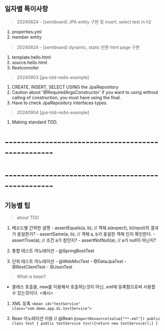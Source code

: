 ## 일자별 특이사항
> 20240824 - [semiboard] JPA entity 구현 및 insert, select test in h2
  1. properties.yml
  2. member entity
  
> 20240824 - [semiboard] dynamic, static 반환 html page 구현
  1. template.hello.html
  2. source.hello.html
  3. Restconroller

> 20240903 [jpa-tdd-redis-example]
  1. CREATE, INSERT, SELECT USING the JpaRepository
  2. Caution about '@RequiredArgsConstructor' if you want to using without calling of construction, you must have using the final.
  3. Have to check JpaRepository interfaces types.

> 20240904 [jpa-tdd-redis-example]
  1. Making standard TDD.

# --------------------------------------------------
# --------------------------------------------------

## 기능별 팁

> about TDD
  1. 메소드별 간략한 설명
    - assertEquals(a, b); // 객체 a(expect), b(input)의 결과가 동일한가?
    - assertSame(a, b); // 객체 a, b가 동일한 객체 인지 확인한다. 
    - assertTrue(a); // 조건 a가 참인지?
    - assertNotNull(a); // a가 null이 아닌지?
  
  2. 통합 테스트 어노테이션
    - @SpringBootTest

  3. 단위 테스트 어노테이션
    - @WebMvcTest
    - @DataJpaTest
    - @RestClientTest
    - @JsonTest

> What is bean?
  - 클래스 호출을, new를 이용해서 호출하는것이 아닌, xml에 등록함으로써 사용할 수 있는것이다. 
  <예시>
  1. XML 등록
    ````
    <bean id="testService" class="com.demo.app.di.testService">
    ````
  
  2. Bean 어노테이션 이용 
    // @Bean
    ````
    @importResource(value{"**.xml"})
    public class test {
      public testService tsv(){return new testService();}
    }
    ````